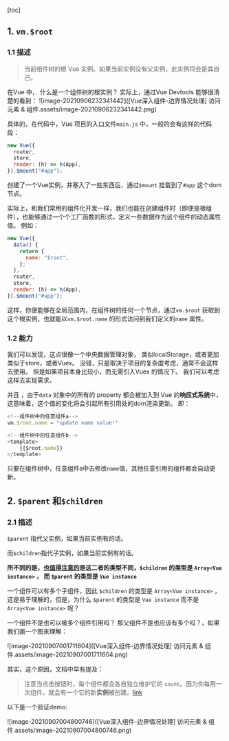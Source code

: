 [toc]

## 1. `vm.$root`

### 1.1 描述

> 当前组件树的根 Vue 实例。如果当前实例没有父实例，此实例将会是其自己。

在Vue 中， 什么是一个组件树的根实例？ 实际上，通过Vue Devtools 能够很清楚的看到：
![image-20210906232341442]([Vue深入组件-边界情况处理] 访问元素 & 组件.assets/image-20210906232341442.png)

具体的，在代码中，Vue 项目的入口文件`main.js` 中，一般的会有这样的代码段：

```javascript
new Vue({
  router,
  store,
  render: (h) => h(App),
}).$mount("#app");
```

创建了一个Vue实例，并塞入了一些东西后，通过`$mount` 挂载到了`#app` 这个dom节点。 

实际上，和我们常用的组件化开发一样，我们也能在创建组件时（即便是根组件），也能够通过一个个工厂函数的形式，定义一些数据作为这个组件的动态属性值。 例如：

```javascript
new Vue({
  data() {
    return {
      name: "$root",
    };
  },
  router,
  store,
  render: (h) => h(App),
}).$mount("#app");
```

这样，你便能够在全局范围内，在组件树的任何一个节点，通过`vm.$root` 获取到这个根实例，也就能以`vm.$root.name` 的形式访问到我们定义的`name` 属性。 

### 1.2 能力

我们可以发现，这点很像一个中央数据管理对象， 类似localStorage，或者更加类似于store，或者Vuex。 没错，只是取决于项目的复杂度考虑，通常不会这样去使用。 但是如果项目本身比较小，而无需引入Vuex 的情况下。 我们可以考虑这样去实现需求。 

并且 ，由于`data` 对象中的所有的 property 都会被加入到 Vue 的**响应式系统**中， 这意味着，这个值的变化将会引起所有引用处的dom渲染更新。 即：

```javascript
<!--组件树中的任意组件a-->
vm.$root.name = "update name value!"
```

```javascript
<!--组件树中的任意组件b-->
<template>
	{{$root.name}}
</template>
```

只要在组件树中，任意组件a中去修改`name`值，其他任意引用的组件都会自动更新。



## 2. `$parent` 和`$children`

### 2.1 描述

`$parent` 指代父实例，如果当前实例有的话。

而`$children`指代子实例，如果当前实例有的话。

**所不同的是，<u>也值得注意的</u>是这二者的类型不同，`$children`  的类型是 `Array<Vue instance>` ， 而 `$parent` 的类型是 `Vue instance`** 

一个组件可以有多个子组件，因此 `$children`  的类型是 `Array<Vue instance>` ， 这是易于理解的，但是，为什么  `$parent` 的类型是 `Vue instance`  而不是   `Array<Vue instance>` 呢？

一个组件不是也可以被多个组件引用吗？ 那父组件不是也应该有多个吗？，如果我们画一个图来理解：

![image-20210907001711604]([Vue深入组件-边界情况处理] 访问元素 & 组件.assets/image-20210907001711604.png)

其实，这个原因，文档中早有提及：

> 注意当点击按钮时，每个组件都会各自独立维护它的 `count`。因为你每用一次组件，就会有一个它的新**实例**被创建。[link](https://cn.vuejs.org/v2/guide/components.html#%E7%BB%84%E4%BB%B6%E7%9A%84%E5%A4%8D%E7%94%A8)

以下是一个验证demo:

![image-20210907004800746]([Vue深入组件-边界情况处理] 访问元素 & 组件.assets/image-20210907004800746.png)

